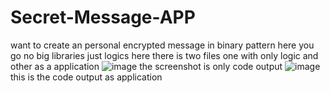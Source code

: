 # Secret-Message-APP
want to create an personal encrypted message in binary pattern here you go no big libraries just logics
here there is two files one with only logic and other as a application
![image](https://github.com/user-attachments/assets/b051c744-56f0-4106-ad85-c196f86e64dd)
the screenshot is only code output
![image](https://github.com/user-attachments/assets/a4639d97-107f-4f5e-87d6-54e4c21bed89)
this is the code output as application
